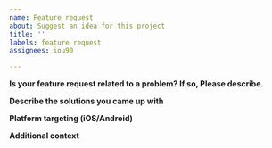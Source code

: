 ```yaml
---
name: Feature request
about: Suggest an idea for this project
title: ''
labels: feature request
assignees: iou90

---
```


**Is your feature request related to a problem? If so, Please describe.**

**Describe the solutions you came up with**

**Platform targeting (iOS/Android)**

**Additional context**
